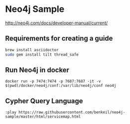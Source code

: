 # Neo4j Sample

http://neo4j.com/docs/developer-manual/current/

## Requirements for creating a guide

```bash
brew install asciidoctor
sudo gem install tilt thread_safe
```

## Run Neo4j in docker

    docker run -p 7474:7474 -p 7687:7687 -it -v $(pwd)/docker/neo4j/conf:/var/lib/neo4j/conf neo4j

## Cypher Query Language

    :play https://raw.githubusercontent.com/benkeil/neo4j-sample/master/html/servicemap.html